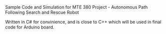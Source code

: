 Sample Code and Simulation for MTE 380 Project - Autonomous Path Following Search and Rescue Robot

Written in C# for convinience, and is close to C++ which will be used in final code for Arduino board.
